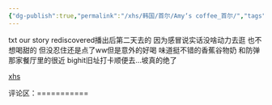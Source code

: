 ```yaml
---
{"dg-publish":true,"permalink":"/xhs/韩国/首尔/Amy‘s coffee_首尔/","tags":["rednote","首尔"],"created":"2025-03-17T22:57:24.966+08:00","updated":"2025-03-20T22:46:14.832+08:00"}
---
```


 

txt our story rediscovered播出后第二天去的 因为感冒说实话没啥动力去逛 也不想喝甜的 但没忍住还是点了ww但是意外的好喝 味道挺不错的香蕉谷物奶 和防弹那家餐厅里的很近 bighit旧址打卡顺便去…坡真的绝了

[xhs](https://www.xiaohongshu.com/explore/673b81b6000000000202a6b5?xsec_token=ABedlK0mJpHKXVhHhsR_CTJu9bVoXVgecLOjyfpaQQIxo=&xsec_source=pc_user)

评论区：===========

